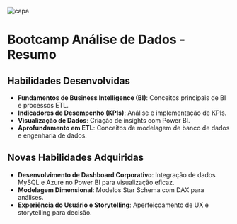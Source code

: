 ![capa](https://github.com/user-attachments/assets/b6817fd3-5e53-4f0c-8df3-a55ec61dbcfd)
# Bootcamp Análise de Dados - Resumo

## Habilidades Desenvolvidas
- **Fundamentos de Business Intelligence (BI)**: Conceitos principais de BI e processos ETL.
- **Indicadores de Desempenho (KPIs)**: Análise e implementação de KPIs.
- **Visualização de Dados**: Criação de insights com Power BI.
- **Aprofundamento em ETL**: Conceitos de modelagem de banco de dados e engenharia de dados.

## Novas Habilidades Adquiridas
- **Desenvolvimento de Dashboard Corporativo**: Integração de dados MySQL e Azure no Power BI para visualização eficaz.
- **Modelagem Dimensional**: Modelos Star Schema com DAX para análises.
- **Experiência do Usuário e Storytelling**: Aperfeiçoamento de UX e storytelling para decisão.

